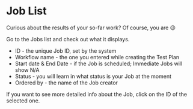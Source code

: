 # Job List

Curious about the results of your so-far work? Of course, you are 😉

Go to the Jobs list and check out what it displays.
- ID - the unique Job ID, set by the system
- Workflow name - the one you entered while creating the Test Plan
- Start date & End Date - if the Job is scheduled; Immediate Jobs will show N/A
- Status - you will learn in what status is your Job at the moment
- Ordered by - the name of the Job creator

If you want to see more detailed info about the Job, click on the ID of the selected one. 

